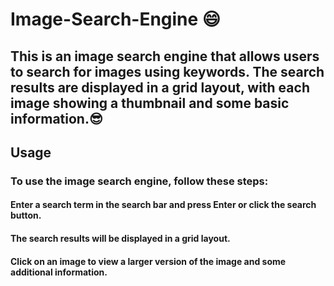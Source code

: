 # Image-Search-Engine 😄



## This is an image search engine that allows users to search for images using keywords. The search results are displayed in a grid layout, with each image showing a thumbnail and some basic information.😎

## Usage
### To use the image search engine, follow these steps:

#### Enter a search term in the search bar and press Enter or click the search button.
#### The search results will be displayed in a grid layout.
#### Click on an image to view a larger version of the image and some additional information.

